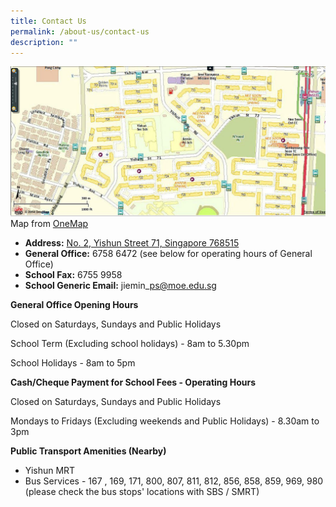 ```yaml
---
title: Contact Us
permalink: /about-us/contact-us
description: ""
---
```

![](/images/Jiemin%20Primary%20School.jpeg)
Map from [OneMap](http://www.onemap.sg/)  
  

*   **Address:** [No. 2, Yishun Street 71, Singapore 768515](http://www.onemap.sg/?SearchVal=768515&LW:Y&wO5d:JaRqY_I,hfqcq_Y,JbfIc_Y,hfbhJ_J,a) 
*   **General Office:** 6758 6472 (see below for operating hours of General Office)
*   **School Fax:** 6755 9958
*   **School Generic Email:** jiemin\_ps@moe.edu.sg

  

**General Office Opening Hours**

Closed on Saturdays, Sundays and Public Holidays

School Term (Excluding school holidays) - 8am to 5.30pm

School Holidays - 8am to 5pm

  

**Cash/Cheque Payment for School Fees - Operating Hours**

Closed on Saturdays, Sundays and Public Holidays

Mondays to Fridays (Excluding weekends and Public Holidays) - 8.30am to 3pm

  

**Public Transport Amenities (Nearby)**

*   Yishun MRT
*   Bus Services - 167 , 169, 171, 800, 807, 811, 812, 856, 858, 859, 969, 980 (please check the bus stops' locations with SBS / SMRT)